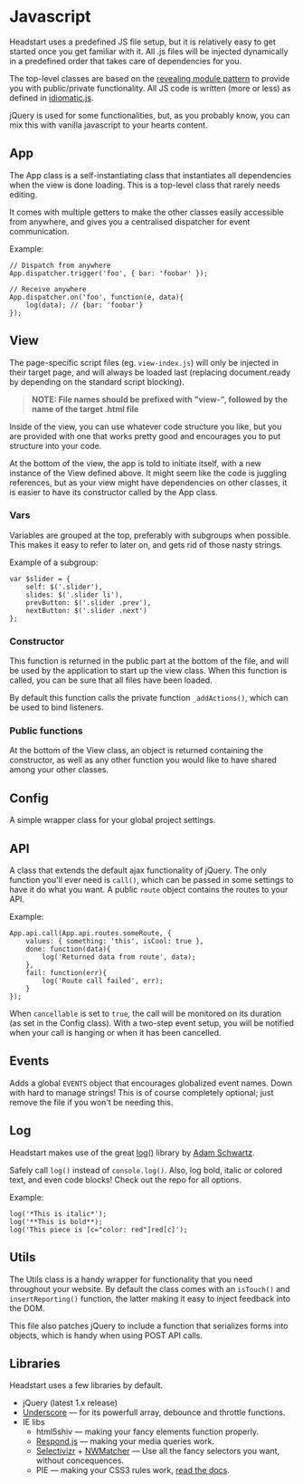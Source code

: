 # Javascript

Headstart uses a predefined JS file setup, but it is relatively easy to get started once you get familiar with it.
All .js files will be injected dynamically in a predefined order that takes care of dependencies for you.

The top-level classes are based on the [revealing module pattern](http://carldanley.com/js-revealing-module-pattern/) to provide you with public/private functionality. All JS code is written (more or less) as defined in [idiomatic.js](https://github.com/rwaldron/idiomatic.js/).

jQuery is used for some functionalities, but, as you probably know, you can mix this with vanilla javascript to your hearts content.

## App

The App class is a self-instantiating class that instantiates all dependencies when the view is done loading. This is a top-level class that rarely needs editing.

It comes with multiple getters to make the other classes easily accessible from anywhere, and gives you a centralised dispatcher for event communication.

Example:

    // Dispatch from anywhere
    App.dispatcher.trigger('foo', { bar: 'foobar' });
    
    // Receive anywhere
    App.dispatcher.on('foo', function(e, data){
        log(data); // {bar: 'foobar'}
    });
    
## View

The page-specific script files (eg. `view-index.js`) will only be injected in their target page, and will always be loaded last (replacing document.ready by depending on the standard script blocking).

> __NOTE: File names should be prefixed with "view-", followed by the name of the target .html file__

Inside of the view, you can use whatever code structure you like, but you are provided with one that works pretty good and encourages you to put structure into your code.

At the bottom of the view, the app is told to initiate itself, with a new instance of the View defined above. It might seem like the code is juggling references, but as your view might have dependencies on other classes, it is easier to have its constructor called by the App class.

### Vars

Variables are grouped at the top, preferably with subgroups when possible. This makes it easy to refer to later on, and gets rid of those nasty strings.

Example of a subgroup:

    var $slider = {
        self: $('.slider'),
        slides: $('.slider li'),
        prevButton: $('.slider .prev'),
        nextButton: $('.slider .next')
    };

### Constructor

This function is returned in the public part at the bottom of the file, and will be used by the application to start up the view class.
When this function is called, you can be sure that all files have been loaded.

By default this function calls the private function `_addActions()`, which can be used to bind listeners.

### Public functions

At the bottom of the View class, an object is returned containing the constructor, as well as any other function you would like to have shared among your other classes.

## Config

A simple wrapper class for your global project settings.

## API

A class that extends the default ajax functionality of jQuery. The only function you'll ever need is `call()`, which can be passed in some settings to have it do what you want. A public `route` object contains the routes to your API.

Example:
    
    App.api.call(App.api.routes.someRoute, {
        values: { something: 'this', isCool: true },
        done: function(data){
            log('Returned data from route', data);
        },
        fail: function(err){
            log('Route call failed', err);
        }
    });
    
When `cancellable` is set to `true`, the call will be monitored on its duration (as set in the Config class). With  a two-step event setup, you will be notified when your call is hanging or when it has been cancelled.

## Events

Adds a global `EVENTS` object that encourages globalized event names. Down with hard to manage strings! This is of course completely optional; just remove the file if you won't be needing this.

## Log

Headstart makes use of the great [log()](https://github.com/adamschwartz/log) library by [Adam Schwartz](https://github.com/adamschwartz).

Safely call `log()` instead of `console.log()`. Also, log bold, italic or colored text, and even code blocks! Check out the repo for all options.

Example:
    
    log('*This is italic*');
    log('**This is bold**);
    log('This piece is [c="color: red"]red[c]');

## Utils

The Utils class is a handy wrapper for functionality that you need throughout your website. By default the class comes with an `isTouch()` and `insertReporting()` function, the latter making it easy to inject feedback into the DOM.

This file also patches jQuery to include a function that serializes forms into objects, which is handy when using POST API calls.

## Libraries

Headstart uses a few libraries by default.

 + jQuery (latest 1.x release)
 + [Underscore](http://underscorejs.org) — for its powerfull array, debounce and throttle functions.
 + IE libs
   + html5shiv — making your fancy elements function properly.
   + [Respond.js](http://j.mp/respondjs) — making your media queries work.
   + [Selectivizr](http://selectivizr.com) + [NWMatcher](http://javascript.nwbox.com/NWMatcher/) — Use all the fancy selectors you want, without concequences.
   + PIE — making your CSS3 rules work, [read the docs](http://css3pie.com/documentation/).
